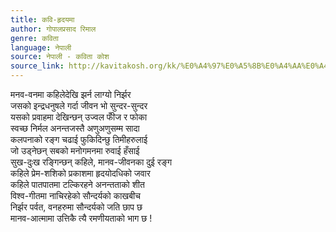 ```yaml
---
title: कवि-हृदयमा
author: गोपालप्रसाद रिमाल
genre: कविता
language: नेपाली
source: नेपाली - कविता कोश
source_link: http://kavitakosh.org/kk/%E0%A4%97%E0%A5%8B%E0%A4%AA%E0%A4%BE%E0%A4%B2%E0%A4%AA%E0%A5%8D%E0%A4%B0%E0%A4%B8%E0%A4%BE%E0%A4%A6_%E0%A4%B0%E0%A4%BF%E0%A4%AE%E0%A4%BE%E0%A4%B2
---
```


मनव-वनमा कहिलेदेखि झर्न लाग्यो निर्झर  
जसको इन्द्रधनुषले गर्दा जीवन भो सुन्दर-सुन्दर  
यसको प्रवाहमा देखिन्छन् उज्वल फीँज र फोका  
स्वच्छ निर्मल अनन्तजस्तै अणुअणुसम्म सादा  
कलपनाको रङ्ग चढाई फुकिदिन्छु तिमीहरुलाई  
जो उड्नेछन् सबको मनोगमनमा रुवाई हँसाई  
सुख-दुःख रङ्गिन्छन् कहिले, मानव-जीवनका दुई रङ्ग  
कहिले प्रेम-शशिको प्रकाशमा हृदयोदधिको जवार  
कहिले पातपातमा टल्किरहने अनन्तताको शीत  
विश्व-गीतमा नाचिरहेको सौन्दर्यको काखबीच  
निर्झर पर्वत, वनहरुमा सौन्दर्यको जति छाप छ  
मानव-आत्मामा उत्तिकै त्यै रमणीयताको भाग छ !
